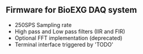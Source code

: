 ## Firmware for BioEXG DAQ system
 - 250SPS Sampling rate
 - High pass and Low pass filters (IIR and FIR)
 - Optional FFT implementation (deprecated)
 - Terminal interface triggered by 'TODO'
